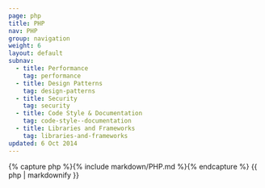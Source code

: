 ```yaml
---
page: php
title: PHP
nav: PHP
group: navigation
weight: 6
layout: default
subnav:
  - title: Performance
    tag: performance
  - title: Design Patterns
    tag: design-patterns
  - title: Security
    tag: security
  - title: Code Style & Documentation
    tag: code-style--documentation
  - title: Libraries and Frameworks
    tag: libraries-and-frameworks
updated: 6 Oct 2014
---
```


<div class="docs-section">
		{% capture php %}{% include markdown/PHP.md %}{% endcapture %}
		{{ php | markdownify }}
</div>